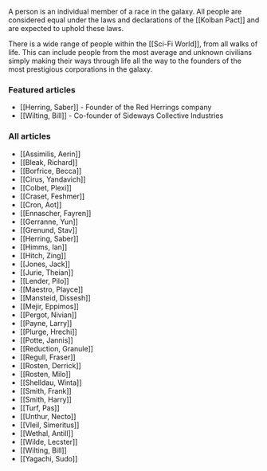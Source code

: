 A person is an individual member of a race in the galaxy. All people are considered equal under the laws and declarations of the [[Kolban Pact]] and are expected to uphold these laws.

There is a wide range of people within the [[Sci-Fi World]], from all walks of life. This can include people from the most average and unknown civilians simply making their ways through life all the way to the founders of the most prestigious corporations in the galaxy.


### Featured articles

- [[Herring, Saber]] - Founder of the Red Herrings company
- [[Wilting, Bill]] - Co-founder of Sideways Collective Industries


### All articles

- [[Assimilis, Aerin]]
- [[Bleak, Richard]]
- [[Borfrice, Becca]]
- [[Cirus, Yandavich]]
- [[Colbet, Plexi]]
- [[Craset, Feshmer]]
- [[Cron, Aot]]
- [[Ennascher, Fayren]]
- [[Gerranne, Yun]]
- [[Grenund, Stav]]
- [[Herring, Saber]]
- [[Himms, Ian]]
- [[Hitch, Zing]]
- [[Jones, Jack]]
- [[Jurie, Theian]]
- [[Lender, Pilo]]
- [[Maestro, Playce]]
- [[Mansteid, Dissesh]]
- [[Mejir, Eppimos]]
- [[Pergot, Nivian]]
- [[Payne, Larry]]
- [[Plurge, Hrechi]]
- [[Potte, Jannis]]
- [[Reduction, Granule]]
- [[Regull, Fraser]]
- [[Rosten, Derrick]]
- [[Rosten, Milo]]
- [[Shelldau, Winta]]
- [[Smith, Frank]]
- [[Smith, Harry]]
- [[Turf, Pas]]
- [[Unthur, Necto]]
- [[Vleil, Simeritus]]
- [[Wethal, Antill]]
- [[Wilde, Lecster]]
- [[Wilting, Bill]]
- [[Yagachi, Sudo]]